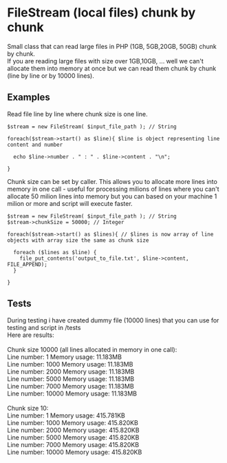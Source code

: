 # FileStream (local files) chunk by chunk

Small class that can read large files in PHP (1GB, 5GB,20GB, 50GB) chunk by chunk.<br/>
If you are reading large files with size over 1GB,10GB, ...  well we can't allocate them into memory at once but we can read them chunk by chunk (line by line or by 10000 lines).  

## Examples
Read file line by line where chunk size is one line.
```
$stream = new FileStream( $input_file_path ); // String

foreach($stream->start() as $line){ $line is object representing line content and number

  echo $line->number . " : " . $line->content . "\n";

}

```

Chunk size can be set by caller.
This allows you to allocate more lines into memory in one call - useful for processing milions of lines where you can't allocate 50 milion lines into memory but you can based on your machine 1 milion or more and script will execute faster.
```
$stream = new FileStream( $input_file_path ); // String
$stream->chunkSize = 50000; // Integer

foreach($stream->start() as $lines){ // $lines is now array of line objects with array size the same as chunk size

  foreach ($lines as $line) {
    file_put_contents('output_to_file.txt', $line->content, FILE_APPEND);
  }

}

```

## Tests
During testing i have created dummy file (10000 lines) that you can use for testing and script in /tests <br/>
Here are results:<br/>
<br/>
Chunk size 10000 (all lines allocated in memory in one call):<br/>
Line number: 1     Memory usage: 11.183MB<br/>
Line number: 1000  Memory usage: 11.183MB<br/>
Line number: 2000  Memory usage: 11.183MB<br/>
Line number: 5000  Memory usage: 11.183MB<br/>
Line number: 7000  Memory usage: 11.183MB<br/>
Line number: 10000 Memory usage: 11.183MB<br/>
<br/>
Chunk size 10:<br/>
Line number: 1     Memory usage: 415.781KB<br/>
Line number: 1000  Memory usage: 415.820KB<br/>
Line number: 2000  Memory usage: 415.820KB<br/>
Line number: 5000  Memory usage: 415.820KB<br/>
Line number: 7000  Memory usage: 415.820KB<br/>
Line number: 10000 Memory usage: 415.820KB<br/>
